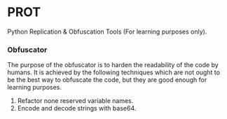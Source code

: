 # PROT

Python Replication & Obfuscation Tools (For learning purposes only).


### Obfuscator

The purpose of the obfuscator is to harden the readability of the code by humans. 
It is achieved by the following techniques which are not ought to be the best way to obfuscate the code, but they are 
good enough for learning purposes.
1. Refactor none reserved variable names.
2. Encode and decode strings with base64.


